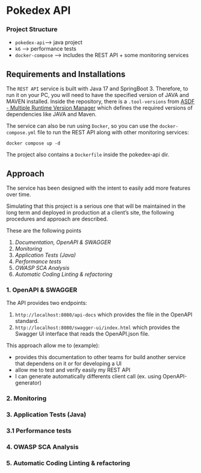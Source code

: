 # Pokedex API
### Project Structure
- `pokedex-api`--> java project
- `k6` --> performance tests
- `docker-compose` --> includes the REST API + some monitoring services
## Requirements and Installations
The `REST API` service is built with Java 17 and SpringBoot 3. 
Therefore, to run it on your PC, you will need to have the specified version of JAVA and MAVEN installed.
Inside the repository, there is a `.tool-versions` from [ASDF - Multiple Runtime Version Manager](https://asdf-vm.com/) which defines the required versions of dependencies like JAVA and Maven.

The service can also be run using `Docker`, so you can use the `docker-compose.yml` file to run the REST API along with other monitoring services:
```bin/bash
docker compose up -d
```
The project also contains a `Dockerfile` inside the pokedex-api dir.

## Approach
The service has been designed with the intent to easily add more features over time.

Simulating that this project is a serious one that will be maintained in the long term and deployed in production at a client’s site, the following procedures and approach are described.

These are the following points
1. *Documentation, OpenAPI & SWAGGER*
2. *Monitoring*
3. *Application Tests (Java)*
3. *Performance tests*
4. *OWASP SCA Analysis*
5. *Automatic Coding Linting & refactoring*

### 1. OpenAPI & SWAGGER
The API provides two endpoints:
1. `http://localhost:8080/api-docs` which provides the file in the OpenAPI standard.
2. `http://localhost:8080/swagger-ui/index.html` which provides the Swagger UI interface that reads the OpenAPI.json file.

This approach allow me to (example):
- provides this documentation to other teams for build another service that dependens on it or for developing a UI
- allow me to test and verify easily my REST API 
- I can generate automatically differents client call (ex. using OpenAPI-generator)

### 2. Monitoring
### 3. Application Tests (Java)
### 3.1 Performance tests
### 4. OWASP SCA Analysis
### 5. Automatic Coding Linting & refactoring


